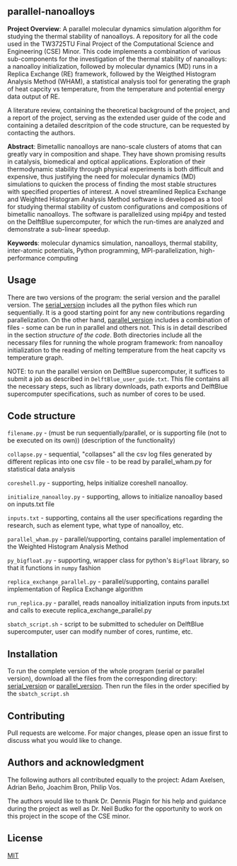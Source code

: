 ## parallel-nanoalloys
**Project Overview**: A parallel molecular dynamics simulation algorithm for studying the thermal stability of nanoalloys. A repository for all the code used in the TW3725TU Final Project of the Computational Science and Engineering (CSE) Minor. This code implements a combination of various sub-components for the investigation of the thermal stability of nanoalloys: a nanoalloy initialization, followed by molecular dynamics (MD) runs in a Replica Exchange (RE) framework, followed by the Weigthed Histogram Analysis Method (WHAM), a statistical analysis tool for generating the graph of heat capcity vs temperature, from the temperature and potential energy data output of RE.

A literature review, containing the theoretical background of the project, and a report of the project, serving as the extended user guide of the code and containing a detailed descritpion of the code structure, can be requested by contacting the authors. 

**Abstract**: Bimetallic nanoalloys are nano-scale clusters of atoms that can greatly vary in composition and shape. They have shown promising results in catalysis, biomedical and optical applications. Exploration of their thermodynamic stability through physical experiments is both difficult and expensive, thus justifying the need for molecular dynamics (MD) simulations to quicken the process of finding the most stable structures with specified properties of interest. A novel streamlined Replica Exchange and Weighted Histogram Analysis Method software is developed as a tool for studying thermal stability of custom configurations and compositions of bimetallic nanoalloys. The software is parallelized using mpi4py and tested on the DelftBlue supercomputer, for which the run-times are analyzed and demonstrate a sub-linear speedup.

**Keywords**: molecular dynamics simulation, nanoalloys, thermal stability, inter-atomic potentials, Python
programming, MPI-parallelization, high-performance
computing

## Usage
There are two versions of the program: the serial version and the parallel version. The [serial_version](./parallel-nanoalloys/serial_version) includes all the python files which run sequentially. It is a good starting point for any new contributions regarding parallelization. On the other hand, [parallel_version](./parallel-nanoalloys/parallel_version) includes a combination of files - some can be run in parallel and others not. This is in detail described in the section *structure of the code*. Both directories include all the necessary files for running the whole program framework: from nanoalloy initialization to the reading of melting temperature from the heat capcity vs temperature graph.

NOTE: to run the parallel version on DelftBlue supercomputer, it suffices to submit a job as described in `DelftBlue_user_guide.txt`. This file contains all the necessary steps, such as library downloads, path exports and DelftBlue supercomputer specifications, such as number of cores to be used. 

## Code structure
`filename.py` - (must be run sequentially/parallel, or is supporting file (not to be executed on its own)) (description of the functionality)
  
  `collapse.py` - sequential, "collapses" all the csv log files generated by different replicas into one csv file - to be read by parallel_wham.py for statistical data analysis
  
  `coreshell.py` - supporting, helps initialize coreshell nanoalloy.
  
  `initialize_nanoalloy.py` - supporting, allows to initialize nanoalloy based on inputs.txt file
  
  `inputs.txt` - supporting, contains all the user specifications regarding the research, such as element type, what type of nanoalloy, etc.
  
  `parallel_wham.py` - parallel/supporting, contains parallel implementation of the Weighted Histogram Analysis Method
  
  `py_bigfloat.py` - supporting, wrapper class for python's `BigFloat` library, so that it functions in `numpy` fashion
  
  `replica_exchange_parallel.py` - parallel/supporting, contains parallel implementation of Replica Exchange algorithm
  
`run_replica.py` - parallel, reads nanoalloy initialization inputs from inputs.txt and calls to execute replica_exchange_parallel.py
  
`sbatch_script.sh` - script to be submitted to scheduler on DelftBlue supercomputer, user can modify number of cores, runtime, etc.

## Installation
To run the complete version of the whole program (serial or parallel version), download all the files from the corresponding directory: [serial_version](./parallel-nanoalloys/serial_version) or [parallel_version](./parallel-nanoalloys/parallel_version). Then run the files in the order specified by the `sbatch_script.sh`

## Contributing

Pull requests are welcome. For major changes, please open an issue first
to discuss what you would like to change.

## Authors and acknowledgment

The following authors all contributed equally to the project: Adam Axelsen, Adrian Beňo, Joachim Bron, Philip Vos. 
  
The authors would like to thank Dr. Dennis Plagin for his help and guidance during the project as well as Dr. Neil Budko for the opportunity to work on this project in the scope of the CSE minor.

## License

[MIT](./LICENSE.md)

